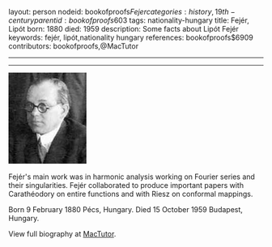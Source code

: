layout: person
nodeid: bookofproofs$Fejer
categories: history,19th-century
parentid: bookofproofs$603
tags: nationality-hungary
title: Fejér, Lipót
born: 1880
died: 1959
description: Some facts about Lipót Fejér
keywords: fejér, lipót,nationality hungary
references: bookofproofs$6909
contributors: bookofproofs,@MacTutor

---


---

![Fejer.jpg](https://github.com/bookofproofs/bookofproofs.github.io/blob/main/_sources/_assets/images/portraits/Fejer.jpg?raw=true)

Fejér's main work was in harmonic analysis working on Fourier series and their singularities. Fejér collaborated to produce important papers with Carathéodory on entire functions and with Riesz on conformal mappings.

Born 9 February 1880 Pécs, Hungary. Died 15 October 1959 Budapest, Hungary.


View full biography at [MacTutor](https://mathshistory.st-andrews.ac.uk/Biographies/Fejer/).